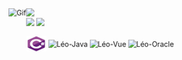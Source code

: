 

<div align="left">
  <a href="https://github.com/ifLeozao">
  <img height="150em" src="https://github-readme-stats.vercel.app/api/top-langs/?username=ifLeozao&layout=compact&langs_count=7&theme=dracula"/>
     <img align="left" alt="Gif" src="http://pa1.narvii.com/6448/7f71f016965d270a4071f2f20942524a0095627c_00.gif" height="150"  >
</div>
  
</div>
<a href="https://www.instagram.com/leozaobrunhetti/" target="_blank"><img src="https://img.shields.io/badge/-Instagram-%23E4405F?style=for-the-badge&logo=instagram&logoColor=white" target="_blank"></a>
  <a href="https://www.linkedin.com/in/leonardo-brunhetti-da-silva-239914206/?originalSubdomain=br" target="_blank">
  <img src="https://img.shields.io/badge/-LinkedIn-%230077B5?style=for-the-badge&logo=linkedin&logoColor=white" target="_blank">
</a> 

<div style="display: inline_block"><br>
  <img align="center" alt="Léo-Csharp" height="30" width="40" src="https://raw.githubusercontent.com/devicons/devicon/master/icons/csharp/csharp-original.svg">
  <img align="center" alt="Léo-Java" height="30" width="40" src="https://cdn.jsdelivr.net/gh/devicons/devicon/icons/java/java-original.svg">
  <img align="center" alt="Léo-Vue" height="30" width="40" src="https://cdn.jsdelivr.net/gh/devicons/devicon/icons/vuejs/vuejs-original-wordmark.svg">
  <img align="center" alt="Léo-Oracle" height="30" width="40"src="https://cdn.jsdelivr.net/gh/devicons/devicon/icons/oracle/oracle-original.svg"/>
          
          
</div>


  
